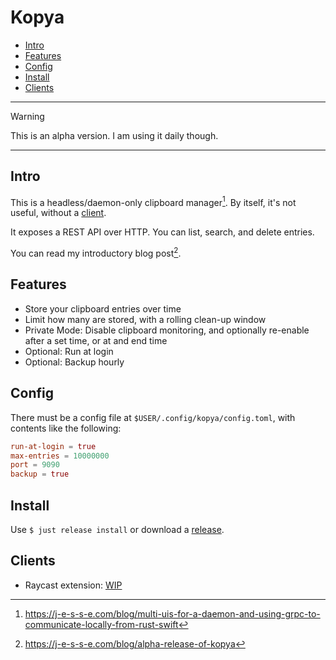 # Kopya

<!--toc:start-->
- [Intro](#intro)
- [Features](#features)
- [Config](#config)
- [Install](#install)
- [Clients](#clients)
<!--toc:end-->

---

> [!WARNING]
> This is an alpha version. I am using it daily though.

---

## Intro

This is a headless/daemon-only clipboard manager[^1]. By itself, it's not useful, without a [client](#clients).

It exposes a REST API over HTTP. You can list, search, and delete entries.

You can read my introductory blog post[^2].

## Features

- Store your clipboard entries over time
- Limit how many are stored, with a rolling clean-up window
- Private Mode: Disable clipboard monitoring, and optionally re-enable after a set time, or at and end time
- Optional: Run at login
- Optional: Backup hourly

## Config

There must be a config file at `$USER/.config/kopya/config.toml`, with contents like the following:

```toml
run-at-login = true
max-entries = 10000000
port = 9090
backup = true
```

## Install

Use `$ just release install` or download a [release](https://github.com/jesse-c/kopya/releases/latest).

## Clients

- Raycast extension: [WIP](https://github.com/jesse-c/extensions/tree/feat/add-kopya/extensions/kopya)

[^1]: https://j-e-s-s-e.com/blog/multi-uis-for-a-daemon-and-using-grpc-to-communicate-locally-from-rust-swift
[^2]: https://j-e-s-s-e.com/blog/alpha-release-of-kopya
